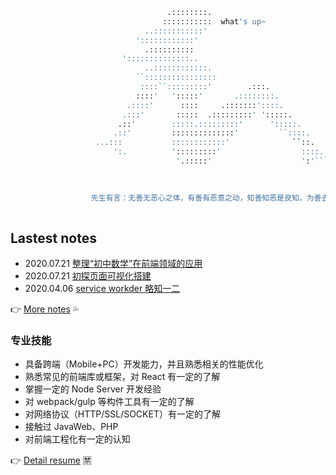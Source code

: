 ```bash
                                   .::::::::.
                                  :::::::::::  what's up~
                              ..:::::::::::'
                            '::::::::::::'
                              .::::::::::
                         '::::::::::::::..
                              ..::::::::::::.
                            ``::::::::::::::::
                             ::::``:::::::::'        .:::.
                            ::::'   ':::::'       .::::::::.
                          .::::'      ::::     .:::::::'::::.
                         .:::'       :::::  .:::::::::' ':::::.
                        .::'        :::::.:::::::::'      ':::::.
                       .::'         ::::::::::::::'         ``::::.
                   ...:::           ::::::::::::'              ``::.
                       ':.          ':::::::::'                  ::::..
                                     '.:::::'                    ':'````..

       
       
                  先生有言：无善无恶心之体，有善有恶意之动，知善知恶是良知，为善去恶是格物。
                                             
```

## Lastest notes

- 2020.07.21  [整理“初中数学”在前端领域的应用](https://note.hxtao.xyz/notes/5f1709927aa1f101b7abf655)
- 2020.07.21  [初探页面可视化搭建](https://note.hxtao.xyz/notes/5f16fc937aa1f101b7abf641)
- 2020.04.06  [service workder 略知一二](https://note.hxtao.xyz/notes/5e8ae7f7a806f5005f743461)


👉  [More notes](http://note.hxtao.xyz/) 💦

<!--
**huangxutao/huangxutao** is a ✨ _special_ ✨ repository because its `README.md` (this file) appears on your GitHub profile.

Here are some ideas to get you started:

- 🔭 I’m currently working on ...
- 🌱 I’m currently learning ...
- 👯 I’m looking to collaborate on ...
- 🤔 I’m looking for help with ...
- 💬 Ask me about ...
- 📫 How to reach me: ...
- 😄 Pronouns: ...
- ⚡ Fun fact: ...
-->

### 专业技能

- 具备跨端（Mobile+PC）开发能力，并且熟悉相关的性能优化
- 熟悉常见的前端库或框架，对 React 有一定的了解
- 掌握一定的 Node Server 开发经验
- 对 webpack/gulp 等构件工具有一定的了解
- 对网络协议（HTTP/SSL/SOCKET）有一定的了解
- 接触过 JavaWeb、PHP
- 对前端工程化有一定的认知

👉 [Detail resume](https://me.hxtao.xyz/) 🈲
